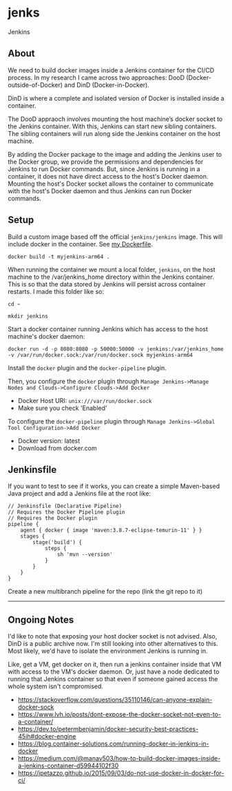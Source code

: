 # jenks

Jenkins

## About

We need to build docker images inside a Jenkins container for the CI/CD process. In my research I came across two approaches: DooD (Docker-outside-of-Docker) and DinD (Docker-in-Docker).

DinD is where a complete and isolated version of Docker is installed inside a container.

The DooD appraoch involves mounting the host machine’s docker socket to the Jenkins container. With this, Jenkins can start new sibling containers. The sibling containers will run along side the Jenkins container on the host machine.

By adding the Docker package to the image and adding the Jenkins user to the Docker group, we provide the permissions and dependencies for Jenkins to run Docker commands. But, since Jenkins is running in a container, it does not have direct access to the host's Docker daemon. Mounting the host's Docker socket allows the container to communicate with the host's Docker daemon and thus Jenkins can run Docker commands.

## Setup

Build a custom image based off the official `jenkins/jenkins` image. This will include docker in the container. See [my Dockerfile](./Dockerfile).

```
docker build -t myjenkins-arm64 .
```

When running the container we mount a local folder, `jenkins`, on the host machine to the /var/jenkins_home directory within the Jenkins container. This is so that the data stored by Jenkins will persist across container restarts. I made this folder like so:

```
cd ~
```

```
mkdir jenkins
```

Start a docker container running Jenkins which has access to the host machine's docker daemon:

```
docker run -d -p 8080:8080 -p 50000:50000 -v jenkins:/var/jenkins_home -v /var/run/docker.sock:/var/run/docker.sock myjenkins-arm64
```

Install the `docker` plugin and the `docker-pipeline` plugin.

Then, you configure the `docker` plugin through `Manage Jenkins->Manage Nodes and Clouds->Configure Clouds->Add Docker`

- Docker Host URI: `unix:///var/run/docker.sock`
- Make sure you check 'Enabled'

To configure the `docker-pipeline` plugin through `Manage Jenkins->Global Tool Configuration->Add Docker`

- Docker version: latest
- Download from docker.com

## Jenkinsfile

If you want to test to see if it works, you can create a simple Maven-based Java project and add a Jenkins file at the root like:

```
// Jenkinsfile (Declarative Pipeline)
// Requires the Docker Pipeline plugin
// Requires the Docker plugin
pipeline {
    agent { docker { image 'maven:3.8.7-eclipse-temurin-11' } }
    stages {
        stage('build') {
            steps {
                sh 'mvn --version'
            }
        }
    }
}
```

Create a new multibranch pipeline for the repo (link the git repo to it)

---

## Ongoing Notes

I'd like to note that exposing your host docker socket is not advised. Also, DinD is a public archive now. I'm still looking into other alternatives to this. Most likely, we'd have to isolate the environment Jenkins is running in.

Like, get a VM, get docker on it, then run a jenkins container inside that VM with access to the VM's docker daemon. Or, just have a node dedicated to running that Jenkins container so that even if someone gained access the whole system isn't compromised.

- https://stackoverflow.com/questions/35110146/can-anyone-explain-docker-sock
- https://www.lvh.io/posts/dont-expose-the-docker-socket-not-even-to-a-container/
- https://dev.to/petermbenjamin/docker-security-best-practices-45ih#docker-engine
- https://blog.container-solutions.com/running-docker-in-jenkins-in-docker
- https://medium.com/@manav503/how-to-build-docker-images-inside-a-jenkins-container-d59944102f30
- https://jpetazzo.github.io/2015/09/03/do-not-use-docker-in-docker-for-ci/
